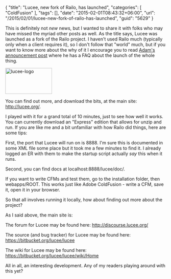 {
	"title": "Lucee, new fork of Railo, has launched",
	"categories": [
		"ColdFusion"
	],
	"tags": [],
	"date": "2015-02-01T08:43:32+06:00",
	"url": "/2015/02/01/lucee-new-fork-of-railo-has-launched",
	"guid": "5629"
}

This is definitely not <i>new</i> news, but I wanted to share it with folks who may have missed the myriad other posts as well. As the title says, Lucee was launched as a fork of the Railo project. I haven't used Railo much (typically only when a client requires it), so I don't follow that "world" much, but if you want to know more about the why of it I encourage you to read <a href="http://blog.adamcameron.me/2015/01/lucee.html#more">Adam's announcement post</a> where he has a FAQ about the launch of the whole thing. 

<!--more-->

<a href="http://www.raymondcamden.com/wp-content/uploads/2015/02/lucee-logo.png"><img src="http://static.raymondcamden.com/images/wp-content/uploads/2015/02/lucee-logo.png" alt="lucee-logo" width="146" height="81" class="alignnone size-full wp-image-5630" /></a>

You can find out more, and download the bits, at the main site: <a href="http://lucee.org/">http://lucee.org/</a>.

I played with it for a grand total of 10 minutes, just to see how well it works. You can currently download an "Express" edition that allows for unzip and run. If you are like me and a bit unfamiliar with how Railo did things, here are some tips:

First, the port that Lucee will run on is 8888. I'm sure this is documented in some XML file some place but it took me a few minutes to find it. I already logged an ER with them to make the startup script actually <i>say</i> this when it runs.

Second, you can find docs at localhost:8888/lucee/doc/. 

If you want to write CFMs and test them, go to the installation folder, then webapps/ROOT. This works just like Adobe ColdFusion - write a CFM, save it, open it in your browser.

So that all involves running it locally, how about finding out more about the project?

As I said above, the main site is: 

The forum for Lucee may be found here: <a href="http://discourse.lucee.org/">http://discourse.lucee.org/</a>

The source (and bug tracker) for Lucee may be found here: <a href="https://bitbucket.org/lucee/lucee">https://bitbucket.org/lucee/lucee</a>

The wiki for Lucee may be found here: <a href="https://bitbucket.org/lucee/lucee/wiki/Home">https://bitbucket.org/lucee/lucee/wiki/Home</a>

All in all, an interesting development. Any of my readers playing around with this yet?